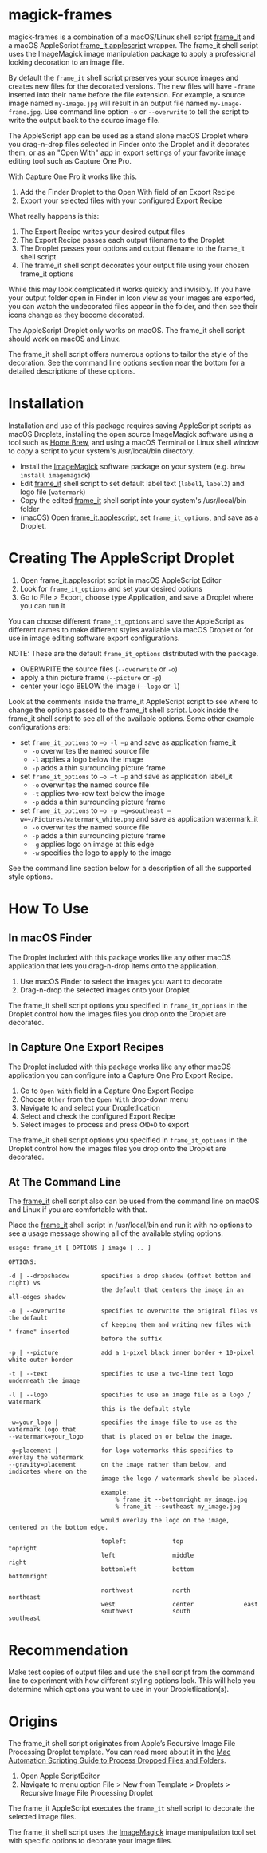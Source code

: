 # magick-frames

magick-frames is a combination of a macOS/Linux shell script [frame_it](frame_it) and a macOS AppleScript [frame_it.applescript](frame_it.applescript) wrapper. The frame_it shell script uses the ImageMagick image manipulation package to apply a professional looking decoration to an image file.

By default the `frame_it` shell script preserves your source images and creates new files for the decorated versions. The new files will have `-frame` inserted into their name before the file extension. For example, a source image named `my-image.jpg` will result in an output file named `my-image-frame.jpg`. Use command line option `-o` or `--overwrite` to tell the script to write the output back to the source image file.

The AppleScript app can be used as a stand alone macOS Droplet where you drag-n-drop files selected in Finder onto the Droplet and it decorates them, or as an "Open With" app in export settings of your favorite image editing tool such as Capture One Pro.

With Capture One Pro it works like this.

1. Add the Finder Droplet to the Open With field of an Export Recipe
1. Export your selected files with your configured Export Recipe

What really happens is this:

1. The Export Recipe writes your desired output files
1. The Export Recipe passes each output filename to the Droplet
1. The Droplet passes your options and output filename to the frame_it shell script
1. The frame_it shell script decorates your output file using your chosen frame_it options

While this may look complicated it works quickly and invisibly. If you have your output folder open in Finder in Icon view as your images are exported, you can watch the undecorated files appear in the folder, and then see their icons change as they become decorated.

The AppleScript Droplet only works on macOS. The frame_it shell script should work on macOS and Linux.

The frame_it shell script offers numerous options to tailor the style of the decoration. See the command line options section near the bottom for a detailed descriptione of these options.

# Installation

Installation and use of this package requires saving AppleScript scripts as macOS Droplets, installing the open source ImageMagick software using a tool such as [Home Brew](https://brew.sh/), and using a macOS Terminal or Linux shell window to copy a script to your system's /usr/local/bin directory.

- Install the [ImageMagick](https://imagemagick.org/) software package on your system (e.g. `brew install imagemagick`)
- Edit [frame_it](frame_it) shell script to set default label text (`label1`, `label2`) and logo file (`watermark`)
- Copy the edited [frame_it](frame_it) shell script into your system's /usr/local/bin folder
- (macOS) Open [frame_it.applescript](frame_it.applescript), set `frame_it_options`, and save as a Droplet.

# Creating The AppleScript Droplet

1. Open frame_it.applescript script in macOS AppleScript Editor
1. Look for `frame_it_options` and set your desired options
1. Go to File > Export, choose type Application, and save a Droplet where you can run it

You can choose different `frame_it_options` and save the AppleScript as different names to make different styles available via macOS Droplet or for use in image editing software export configurations.

NOTE: These are the default `frame_it_options` distributed with the package.

- OVERWRITE the source files (`--overwrite` or `-o`)
- apply a thin picture frame (`--picture` or `-p`)
- center your logo BELOW the image (`--logo` or`-l`)

Look at the comments inside the frame_it AppleScript script to see where to change the options passed to the frame_it shell script. Look inside the frame_it shell script to see all of the available options. Some other example configurations are:

- set `frame_it_options` to `—o -l —p` and save as application frame\_it
    - `-o` overwrites the named source file
    - `-l` applies a logo below the image
    - `-p` adds a thin surrounding picture frame
- set `frame_it_options` to `—o —t —p` and save as application label\_it
    - `-o` overwrites the named source file
    - `-t` applies two-row text below the image
    - `-p` adds a thin surrounding picture frame
- set `frame_it_options` to `—o -p —g=southeast —w=~/Pictures/watermark_white.png` and save as application watermark\_it
    - `-o` overwrites the named source file
    - `-p` adds a thin surrounding picture frame
    - `-g` applies logo on image at this edge
    - `-w` specifies the logo to apply to the image

See the command line section below for a description of all the supported style options.

# How To Use

## In macOS Finder

The Droplet included with this package works like any other macOS application that lets you drag-n-drop items onto the application.

1. Use macOS Finder to select the images you want to decorate
2. Drag-n-drop the selected images onto your Droplet

The frame_it shell script options you specified in `frame_it_options` in the Droplet control how the images files you drop onto the Droplet are decorated.

## In Capture One Export Recipes

The Droplet included with this package works like any other macOS application you can configure into a Capture One Pro Export Recipe.

1. Go to `Open With` field in a Capture One Export Recipe
1. Choose `Other` from the `Open With` drop-down menu
1. Navigate to and select your Dropletlication
1. Select and check the configured Export Recipe
1. Select images to process and press `CMD+D` to export

The frame_it shell script options you specified in `frame_it_options` in the Droplet control how the images files you drop onto the Droplet are decorated.

## At The Command Line

The [frame_it](frame_it) shell script also can be used from the command line on macOS and Linux if you are comfortable with that.

Place the [frame_it](frame_it) shell script in /usr/local/bin and run it with no options to see a usage message showing all of the available styling options.

```text
usage: frame_it [ OPTIONS ] image [ .. ]

OPTIONS:

-d | --dropshadow         specifies a drop shadow (offset bottom and right) vs
                          the default that centers the image in an all-edges shadow

-o | --overwrite          specifies to overwrite the original files vs the default
                          of keeping them and writing new files with "-frame" inserted
                          before the suffix

-p | --picture            add a 1-pixel black inner border + 10-pixel white outer border

-t | --text               specifies to use a two-line text logo underneath the image

-l | --logo               specifies to use an image file as a logo / watermark
                          this is the default style

-w=your_logo |            specifies the image file to use as the watermark logo that
--watermark=your_logo     that is placed on or below the image.

-g=placement |            for logo watermarks this specifies to overlay the watermark
--gravity=placement       on the image rather than below, and indicates where on the
                          image the logo / watermark should be placed.

                          example:
                              % frame_it --bottomright my_image.jpg
                              % frame_it --southeast my_image.jpg

                          would overlay the logo on the image, centered on the bottom edge.

                          topleft             top                 topright
                          left                middle              right
                          bottomleft          bottom              bottomright

                          northwest           north               northeast
                          west                center              east
                          southwest           south               southeast

```

# Recommendation

Make test copies of output files and use the shell script from the command line to experiment with how different styling options look. This will help you determine which options you want to use in your Dropletlication(s).

# Origins

The frame_it shell script originates from Apple’s Recursive Image File Processing Droplet template. You can read more about it in the [Mac Automation Scripting Guide to Process Dropped Files and Folders](https://developer.apple.com/library/content/documentation/LanguagesUtilities/Conceptual/MacAutomationScriptingGuide/ProcessDroppedFilesandFolders.html).

1. Open Apple ScriptEditor
2. Navigate to menu option File > New from Template > Droplets > Recursive Image File Processing Droplet

The frame_it AppleScript executes the `frame_it` shell script to decorate the selected image files.

The frame_it shell script uses the [ImageMagick](https://imagemagick.org/) image manipulation tool set with specific options to decorate your image files.
